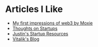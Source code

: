 # Articles I Like

- [My first impressions of web3 by Moxie](https://moxie.org/2022/01/07/web3-first-impressions.html)
- [Thoughts on Startups](https://ethanding.notion.site/ethanding/Erik-Goldman-Founder-Vanta-Thought-on-startups-644b7f2ee8034f9c9a3a28b7e0ba997b)
- [Justin's Startup Resources](https://justin-duan.notion.site/Startup-Resources-428ab173fca94d9a8dcc381a06f10804)
- [Vitalik's Blog](https://vitalik.ca/index.html)
